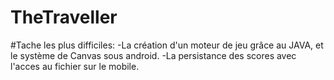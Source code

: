 # TheTraveller

#Tache les plus difficiles:
-La création d'un moteur de jeu grâce au JAVA, et le système de Canvas sous android.
-La persistance des scores avec l'acces au fichier sur le mobile.

